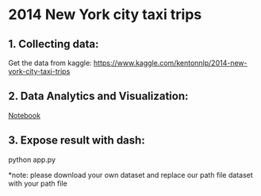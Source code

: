 # 2014 New York city taxi trips

## 1. Collecting data:
Get the data from kaggle: 
https://www.kaggle.com/kentonnlp/2014-new-york-city-taxi-trips

## 2. Data Analytics and Visualization:
[Notebook](NYC_trips.ipynb)

## 3. Expose result with dash:
python app.py

*note: please download your own dataset and replace our path file dataset with your path file
